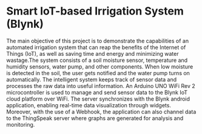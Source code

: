 # Smart IoT-based Irrigation System (Blynk)

The main objective of this project is to demonstrate the capabilities of an automated irrigation system that can reap the benefits of the Internet of Things (IoT), as well as saving time and energy and minimizing water wastage.The system consists of a soil moisture sensor, temperature and humidity sensors, water pump, and other components. When low moisture is detected in the soil, the user gets notified and the water pump turns on automatically. The intelligent system keeps track of sensor data and processes the raw data into useful information. An Arduino UNO WiFi Rev 2 microcontroller is used to manage and send sensor data to the Blynk IoT cloud platform over WiFi. The server synchronizes with the Blynk android application, enabling real-time data visualization through widgets. Moreover, with the use of a Webhook, the application can also channel data to the ThingSpeak server where graphs are generated for analysis and monitoring.
